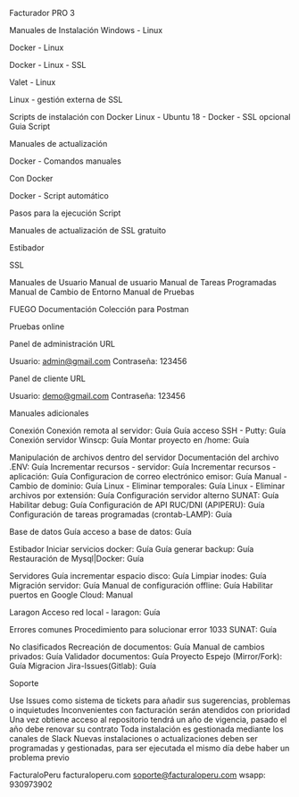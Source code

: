 

Facturador PRO 3


Manuales de Instalación
Windows - Linux

Docker - Linux

Docker - Linux - SSL

Valet - Linux

Linux - gestión externa de SSL

Scripts de instalación con Docker
Linux - Ubuntu 18 - Docker - SSL opcional
Guia
Script

Manuales de actualización

Docker - Comandos manuales

Con Docker


Docker - Script automático

Pasos para la ejecución
Script

Manuales de actualización de SSL gratuito

Estibador

SSL

Manuales de Usuario
Manual de usuario
Manual de Tareas Programadas
Manual de Cambio de Entorno
Manual de Pruebas

FUEGO
Documentación
Colección para Postman

Pruebas online

Panel de administración
URL

Usuario: admin@gmail.com
Contraseña: 123456

Panel de cliente
URL

Usuario: demo@gmail.com
Contraseña: 123456

Manuales adicionales

Conexión
Conexión remota al servidor: Guía
Guía acceso SSH - Putty: Guía
Conexión servidor Winscp: Guía
Montar proyecto en /home: Guía

Manipulación de archivos dentro del servidor
Documentación del archivo .ENV: Guía
Incrementar recursos - servidor: Guía
Incrementar recursos - aplicación: Guía
Configuracion de correo electrónico emisor: Guía
Manual - Cambio de dominio: Guía
Linux - Eliminar temporales: Guía
Linux - Eliminar archivos por extensión: Guía
Configuración servidor alterno SUNAT: Guía
Habilitar debug: Guía
Configuración de API RUC/DNI (APIPERU): Guía
Configuración de tareas programadas (crontab-LAMP): Guía

Base de datos
Guía acceso a base de datos: Guía

Estibador
Iniciar servicios docker: Guía
Guía generar backup: Guía
Restauración de Mysql|Docker: Guía

Servidores
Guía incrementar espacio disco: Guía
Limpiar inodes: Guía
Migración servidor: Guía
Manual de configuración offline: Guía
Habilitar puertos en Google Cloud: Manual

Laragon
Acceso red local - laragon: Guía

Errores comunes
Procedimiento para solucionar error 1033 SUNAT: Guía

No clasificados
Recreación de documentos: Guía
Manual de cambios privados: Guía
Validador documentos: Guía
Proyecto Espejo (Mirror/Fork): Guía
Migracion Jira-Issues(Gitlab): Guía

Soporte

Use Issues como sistema de tickets para añadir sus sugerencias, problemas o inquietudes
Inconvenientes con facturación serán atendidos con prioridad
Una vez obtiene acceso al repositorio tendrá un año de vigencia, pasado el año debe renovar su contrato
Toda instalación es gestionada mediante los canales de Slack
Nuevas instalaciones o actualizaciones deben ser programadas y gestionadas, para ser ejecutada el mismo día debe haber un problema previo


FacturaloPeru
facturaloperu.com 
soporte@facturaloperu.com 
wsapp: 930973902